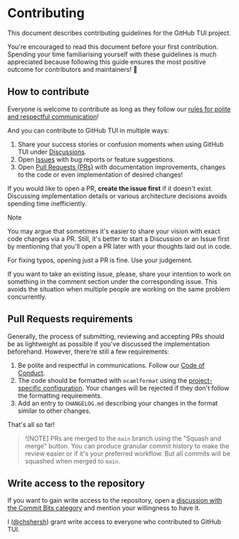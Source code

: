 # Contributing

This document describes contributing guidelines for the GitHub TUI project.

You're encouraged to read this document before your first contribution.
Spending your time familiarising yourself with these
guidelines is much appreciated because following this guide ensures
the most positive outcome for contributors and maintainers! 💖

## How to contribute

Everyone is welcome to contribute as long as they follow our
[rules for polite and respectful communication](./CODE_OF_CONDUCT.md)!

And you can contribute to GitHub TUI in multiple ways:

1. Share your success stories or confusion moments when using GitHub TUI under
   [Discussions](https://github.com/chshersh/github-tui/discussions).
2. Open [Issues](https://github.com/chshersh/github-tui/issues) with bug
   reports or feature suggestions.
3. Open [Pull Requests (PRs)](https://github.com/chshersh/github-tui/pulls)
   with documentation improvements, changes to the code or even
   implementation of desired changes!

If you would like to open a PR, **create the issue first** if it
doesn't exist. Discussing implementation details or various
architecture decisions avoids spending time inefficiently.

> [!NOTE]
> You may argue that sometimes it's easier to share your vision with
> exact code changes via a PR. Still, it's better to start a
> Discussion or an Issue first by mentioning that you'll open a PR
> later with your thoughts laid out in code.
>
> For fixing typos, opening just a PR is fine. Use your judgement.

If you want to take an existing issue, please, share your intention to
work on something in the comment section under the corresponding
issue. This avoids the situation when multiple people are working on
the same problem concurrently.

## Pull Requests requirements

Generally, the process of submitting, reviewing and accepting PRs
should be as lightweight as possible if you've discussed the
implementation beforehand. However, there're still a few requirements:

1. Be polite and respectful in communications. Follow our
   [Code of Conduct](./CODE_OF_CONDUCT.md).
2. The code should be formatted with `ocamlformat`
   using the [project-specific configuration][ocamlformat-config].
   Your changes will be rejected if they don't follow the formatting
   requirements.
3. Add an entry to `CHANGELOG.md` describing your changes in the format similar
   to other changes.

[ocamlformat-config]: https://github.com/chshersh/github-tui/blob/main/.ocamlformat

That's all so far!

> ![NOTE]
> PRs are merged to the `main` branch using the
> "Squash and merge" button. You can produce granular commit history
> to make the review easier or if it's your preferred workflow. But
> all commits will be squashed when merged to `main`.

## Write access to the repository

If you want to gain write access to the repository, open a
[discussion with the Commit Bits category](https://github.com/chshersh/github-tui/discussions/categories/commit-bits)
and mention your willingness to have it.

I ([@chshersh](https://github.com/chshersh))
grant write access to everyone who contributed to GitHub TUI.
